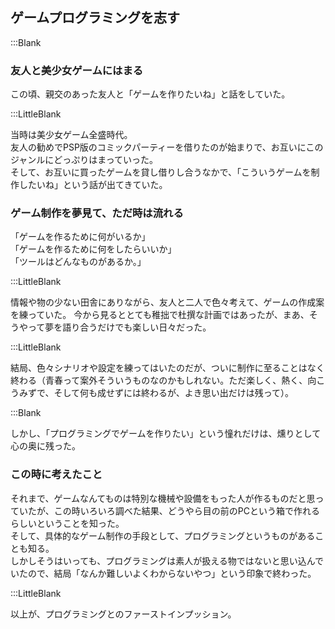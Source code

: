 
## ゲームプログラミングを志す    

:::Blank

### 友人と美少女ゲームにはまる  

この頃、親交のあった友人と「ゲームを作りたいね」と話をしていた。  

:::LittleBlank  

当時は美少女ゲーム全盛時代。  
友人の勧めでPSP版のコミックパーティーを借りたのが始まりで、お互いにこのジャンルにどっぷりはまっていった。  
そして、お互いに買ったゲームを貸し借りし合うなかで、「こういうゲームを制作したいね」という話が出てきていた。  

### ゲーム制作を夢見て、ただ時は流れる  

「ゲームを作るために何がいるか」  
「ゲームを作るために何をしたらいいか」  
「ツールはどんなものがあるか。」  

:::LittleBlank  

情報や物の少ない田舎にありながら、友人と二人で色々考えて、ゲームの作成案を練っていた。
今から見るととても稚拙で杜撰な計画ではあったが、まあ、そうやって夢を語り合うだけでも楽しい日々だった。

:::LittleBlank  

結局、色々シナリオや設定を練ってはいたのだが、ついに制作に至ることはなく終わる（青春って案外そういうものなのかもしれない。ただ楽しく、熱く、向こうみずで、そして何も成せずには終わるが、よき思い出だけは残って）。    

:::Blank    

しかし、「プログラミングでゲームを作りたい」という憧れだけは、燻りとして心の奥に残った。    

### この時に考えたこと  

それまで、ゲームなんてものは特別な機械や設備をもった人が作るものだと思っていたが、この時いろいろ調べた結果、どうやら目の前のPCという箱で作れるらしいということを知った。  
そして、具体的なゲーム制作の手段として、プログラミングというものがあることも知る。  
しかしそうはいっても、プログラミングは素人が扱える物ではないと思い込んでいたので、結局「なんか難しいよくわからないやつ」という印象で終わった。  

:::LittleBlank  

以上が、プログラミングとのファーストインプッション。  
